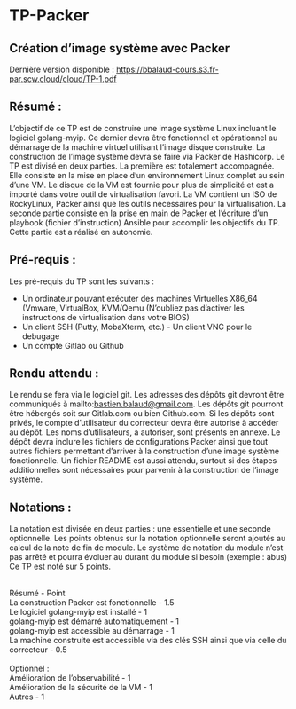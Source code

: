 # TP-Packer
## Création d’image système avec Packer
Dernière version disponible :
https://bbalaud-cours.s3.fr-par.scw.cloud/cloud/TP-1.pdf

## Résumé :
L’objectif de ce TP est de construire une image système Linux incluant le logiciel golang-myip. Ce dernier devra être fonctionnel et opérationnel au démarrage de la machine virtuel utilisant l’image disque construite. La construction de l’image système devra se faire via Packer de Hashicorp.
Le TP est divisé en deux parties. La première est totalement accompagnée. Elle consiste en la mise en place d’un environnement Linux complet au sein d’une VM. Le disque de la VM est fournie pour plus de simplicité et est a importé dans votre outil de virtualisation favori. La VM contient un ISO de RockyLinux, Packer ainsi que les outils nécessaires pour la virtualisation.
La seconde partie consiste en la prise en main de Packer et l’écriture d’un playbook (fichier d’instruction) Ansible pour accomplir les objectifs du TP. Cette partie est a réalisé en autonomie.

## Pré-requis :
Les pré-requis du TP sont les suivants :
- Un ordinateur pouvant exécuter des machines Virtuelles X86_64 (Vmware, VirtualBox, KVM/Qemu (N’oubliez pas d’activer les instructions de virtualisation dans votre BIOS)
- Un client SSH (Putty, MobaXterm, etc.) - Un client VNC pour le debugage
- Un compte Gitlab ou Github

## Rendu attendu :
Le rendu se fera via le logiciel git. Les adresses des dépôts git devront être communiqués à mailto:bastien.balaud@gmail.com. Les dépôts git pourront être hébergés soit sur Gitlab.com ou bien Github.com. Si les dépôts sont privés, le compte d’utilisateur du correcteur devra être autorisé à accéder au dépôt. Les noms d’utilisateurs, à autoriser, sont présents en annexe.
Le dépôt devra inclure les fichiers de configurations Packer ainsi que tout autres fichiers permettant d’arriver à la construction d’une image système fonctionnelle. Un fichier README est aussi attendu, surtout si des étapes additionnelles sont nécessaires pour parvenir à la construction de l’image système.
   
## Notations :
La notation est divisée en deux parties : une essentielle et une seconde optionnelle.
Les points obtenus sur la notation optionnelle seront ajoutés au calcul de la note de fin de module. Le système de notation du module n’est pas arrêté et pourra évoluer au durant du module si besoin (exemple : abus)
Ce TP est noté sur 5 points.</br></br>

Résumé - Point</br>
La construction Packer est fonctionnelle - 1.5 </br>
Le logiciel golang-myip est installé - 1 </br>
golang-myip est démarré automatiquement - 1 </br>
golang-myip est accessible au démarrage - 1 </br>
La machine construite est accessible via des clés SSH ainsi que via celle du correcteur - 0.5 </br></br>
Optionnel : </br>
Amélioration de l’observabilité - 1 </br>
Amélioration de la sécurité de la VM - 1 </br>
Autres - 1